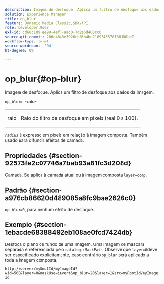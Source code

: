 ```yaml
---
description: Imagem de desfoque. Aplica um filtro de desfoque aos dados da imagem.
solution: Experience Manager
title: op_blur
feature: Dynamic Media Classic,SDK/API
role: Developer,User
exl-id: cd68c109-ee99-4ef7-aac0-7d2e6d408cc0
source-git-commit: 206e4643e3926cb85b4be2189743578f88180be7
workflow-type: tm+mt
source-wordcount: '94'
ht-degree: 0%

---
```


# op_blur{#op-blur}

Imagem de desfoque. Aplica um filtro de desfoque aos dados da imagem.

`op_blur= *`raio`*`

<table id="simpletable_1DD41D819BE74130A77ECFC28486F70A"> 
 <tr class="strow"> 
  <td class="stentry"> <p><span class="varname"> raio</span> </p> </td> 
  <td class="stentry"> <p>Raio do filtro de desfoque em pixels (real 0 a 100). </p></td> 
 </tr> 
</table>

*`radius`* é expresso em pixels em relação à imagem composta. Também usado para difundir efeitos de camada.

## Propriedades {#section-92573fe2c07746a7bab93a81fc3d208d}

Camada. Se aplica à camada atual ou à imagem composta `layer=comp`.

## Padrão {#section-a976cb86620d489085a8fc9bae2626c0}

`op_blur=0`, para nenhum efeito de desfoque.

## Exemplo {#section-1ebacde68388492eb108ae0fcd7424db}

Desfoca o plano de fundo de uma imagem. Uma imagem de máscara separada é referenciada pelo `catalog::MaskPath`. Observe que `layer=0`deve ser especificado explicitamente, caso contrário `op_blur` será aplicado a toda a imagem composta.

`http://server/myRootId/myImageId?wid=500&layer=0&maskUse=invert&op_blur=20&layer=1&src=myRootId/myImageId`
